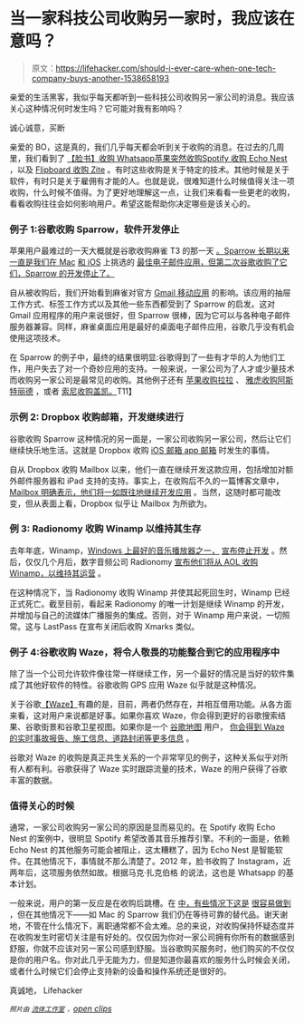 # 当一家科技公司收购另一家时，我应该在意吗？

> 原文：<https://lifehacker.com/should-i-ever-care-when-one-tech-company-buys-another-1538658193>

亲爱的生活黑客，我似乎每天都听到一些科技公司收购另一家公司的消息。我应该关心这种情况何时发生吗？它可能对我有影响吗？



诚心诚意，买断

亲爱的 BO，这是真的，我们几乎每天都会听到关于收购的消息。在过去的几周里，我们看到了 [【脸书】收购 Whatsapp](http://www.theguardian.com/technology/2014/feb/19/facebook-buys-whatsapp-16bn-deal)[苹果突然收购](http://www.bloomberg.com/news/2014-02-21/apple-buys-app-testing-company-burstly-as-acquisitions-increase.html)[Spotify 收购 Echo Nest](http://techcrunch.com/2014/03/06/spotify-acquires-the-echo-nest/) ，以及 [Flipboard 收购 Zite](http://go.bloomberg.com/tech-deals/2014-03-05-cnn-said-to-get-flipboard-stake-in-sale-of-zite/) 。有时这些收购是关于特定的技术。其他时候是关于软件，有时只是关于雇佣有才能的人。也就是说，很难知道什么时候值得关注一项收购，什么时候不值得。为了更好地理解这一点，让我们来看看一些更老的收购，看看收购往往会如何影响用户。希望这能帮助你决定哪些是该关心的。

### 例子 1:谷歌收购 Sparrow，软件开发停止

苹果用户最难过的一天大概就是谷歌收购麻雀 T3 的那一天 [。Sparrow 长期以来一直是我们在 Mac](http://sprw.me/) [和 iOS](http://lifehacker.com/the-best-email-client-for-iphone-5810895) 上挑选的 [最佳电子邮件应用，但第二次谷歌收购了它们，Sparrow 的开发停止了。](https://lifehacker.com/the-best-email-client-for-macos-5811204)

自从被收购后，我们开始看到麻雀对官方 [Gmail 移动应用](https://mail.google.com/intl/en/mail/help/mobile.html) 的影响。该应用的抽屉工作方式、标签工作方式以及其他一些东西都受到了 Sparrow 的启发。这对 Gmail 应用程序的用户来说很好，但 Sparrow 很棒，因为它可以与各种电子邮件服务器兼容。同样，麻雀桌面应用是最好的桌面电子邮件应用，谷歌几乎没有机会使用这项技术。

在 Sparrow 的例子中，最终的结果很明显:谷歌得到了一些有才华的人为他们工作，用户失去了对一个奇妙应用的支持。一般来说，一家公司为了人才或少量技术而收购另一家公司是最常见的收购。其他例子还有 [苹果收购拉拉](https://lifehacker.com/music-streaming-service-lala-shutting-down-in-may-5528231) 、 [雅虎收购阿斯特丽德](http://lifehacker.com/yahoo-announced-today-that-much-loved-to-do-app-astrid-686450404) ，或者 [索尼收购盖凯。](http://kotaku.com/sony-buys-a-cloud-gaming-service-5922775)T11】

### 示例 2: Dropbox 收购邮箱，开发继续进行

谷歌收购 Sparrow 这种情况的另一面是，一家公司收购另一家公司，然后让它们继续快乐地生活。这就是 Dropbox 收购 [iOS 邮箱 app 邮箱](https://blog.dropbox.com/2013/03/welcome-mailbox/) 时发生的事情。

自从 Dropbox 收购 Mailbox 以来，他们一直在继续开发这款应用，包括增加对额外邮件服务器和 iPad 支持的支持。事实上，在收购后不久的一篇博客文章中， [Mailbox 明确表示，他们将一如既往地继续开发应用](http://www.mailboxapp.com/blog/?p=4#to-grow-even-faster-mailbox-is-joining-dropbox) 。当然，这随时都可能改变，但从表面上看，Dropbox 似乎让 Mailbox 为所欲为。

### 例 3: Radionomy 收购 Winamp 以维持其生存

去年年底，Winamp，[Windows 上最好的音乐播放器之一，](https://lifehacker.com/the-best-music-player-application-for-windows-5804911) [宣布停止开发](http://lifehacker.com/winamp-our-favorite-media-player-for-windows-is-shutt-1468411866) 。然后，仅仅几个月后，数字音频公司 Radionomy [宣布他们将从 AOL 收购 Winamp，以维持其运营](https://lifehacker.com/winamp-rises-from-the-ashes-will-live-on-under-radiono-1501026364) 。

在这种情况下，当 Radionomy 收购 Winamp 并使其起死回生时，Winamp 已经正式死亡。截至目前，看起来 Radionomy 的唯一计划是继续 Winamp 的开发，并增加与自己的流媒体广播服务的集成。否则，对于 Winamp 用户来说，一切照常。这与 LastPass 在宣布关闭后收购 Xmarks 类似。

### 例子 4:谷歌收购 Waze，将令人敬畏的功能整合到它的应用程序中

除了当一个公司允许软件像往常一样继续工作，另一个最好的情况是当好的软件集成了其他好软件的特性。谷歌收购 GPS 应用 Waze 似乎就是这种情况。

关于谷歌[【Waze】](https://www.waze.com/)有趣的是，目前，两者仍然存在，并相互借用功能。从各方面来看，这对用户来说都是好事。如果你喜欢 Waze，你会得到更好的谷歌搜索结果、谷歌街景和谷歌卫星视图。如果你是一个 [谷歌地图](https://www.google.com/maps/preview) 用户， [你会得到 Waze 的实时事故报告、施工信息、道路封闭等更多信息](https://lifehacker.com/google-maps-adds-incident-reports-from-waze-waze-gets-1171577008) 。

谷歌对 Waze 的收购是真正共生关系的一个非常罕见的例子，这种关系似乎对所有人都有利。谷歌获得了 Waze 实时跟踪流量的技术，Waze 的用户获得了谷歌丰富的数据。

### 值得关心的时候

通常，一家公司收购另一家公司的原因是显而易见的。在 Spotify 收购 Echo Nest 的案例中，很明显 Spotify 希望改善其音乐推荐引擎。不利的一面是，依赖 Echo Nest 的其他服务可能会被阻止，这太糟糕了，因为 Echo Nest 是智能软件。在其他情况下，事情就不那么清楚了。2012 年，脸书收购了 Instagram，近两年后，这项服务依然如故。根据马克·扎克伯格 的说法，这也是 Whatsapp 的基本计划。

一般来说，用户的第一反应是在收购后跳槽。在 [中，有些情况下这是](https://lifehacker.com/don-t-bother-with-instagram-here-are-some-better-alter-5899690) [很容易做到](http://lifehacker.com/done-with-instagram-here-are-six-great-alternatives-fo-30790310) ，但在其他情况下——如 Mac 的 Sparrow 我们仍在等待可靠的替代品。谢天谢地，不管在什么情况下，离职通常都不会太难。总的来说，对收购保持怀疑态度并在收购发生时密切关注是有好处的。仅仅因为你对一家公司拥有你所有的数据感到舒服，你就不应该对另一家公司感到舒服。当谷歌购买服务时，他们购买的不仅仅是你的用户名。你对此几乎无能为力，但是知道你最喜欢的服务什么时候会关闭，或者什么时候它们会停止支持新的设备和操作系统还是很好的。

真诚地，
Lifehacker

<small>*照片由*</small> [<small>*流体工作室*</small>](http://www.shutterstock.com/pic.mhtml?id=140888065&src=id) <small>*，*</small>[*open clips*](http://pixabay.com/en/motherboard-circuit-diagram-circuit-152501/)
